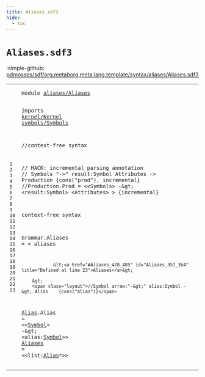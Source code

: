 ```yaml
---
title: Aliases.sdf3
hide:
  - toc
---
```


# `Aliases.sdf3`

:simple-github: [pdmosses/sdf/org.metaborg.meta.lang.template/syntax/aliases/Aliases.sdf3]

[pdmosses/sdf/org.metaborg.meta.lang.template/syntax/aliases/Aliases.sdf3]: https://github.com/pdmosses/sdf/blob/master/org.metaborg.meta.lang.template/syntax/aliases/Aliases.sdf3 "The source file on GitHub"

<div class="sdf3"><table class="highlighttable"><tbody><tr><td class="linenos"><div class="linenodiv"><pre><span></span>1
2
3
4
5
6
7
8
9
10
11
12
13
14
15
16
17
18
19
20
21
22
23
</pre></div></td>
<td class="code"><pre><code><span class="keyword">module</span> <a href="../../sdf2-core/Sdf2-Syntax.sdf3/#aliases/Aliases_336_351" id="aliases/Aliases_7_22" title="Referenced at ../../sdf2-core/Sdf2-Syntax.sdf3 line 15">aliases/Aliases</a>

<span class="keyword">imports</span> <a href="../../kernel/Kernel.sdf3/#kernel/Kernel_7_20" id="kernel/Kernel_32_45" title="Defined at ../../kernel/Kernel.sdf3 line 1">kernel/Kernel</a>
                <a href="../../symbols/Symbols.sdf3/#symbols/Symbols_7_22" id="symbols/Symbols_48_63" title="Defined at ../../symbols/Symbols.sdf3 line 1">symbols/Symbols</a>
  
<span class="layout">//context-free syntax </span>

<span class="layout">// HACK: incremental parsing annotation</span>
<span class="layout">// Symbols "-&gt;" result:Symbol Attributes -&gt; Production  {cons("prod"), incremental}</span>
<span class="layout">//Production.Prod = &lt;&lt;Symbols&gt; -\&gt; &lt;result:Symbol&gt; &lt;Attributes&gt; &gt; {incremental}</span>

         
<span class="keyword">context-free syntax</span>  

<span id="Grammar_322_329" title="Not referenced locally, nor via imports">Grammar</span>.<span class="cons_Constructor"><span id="Aliases_330_337" title="Not referenced locally, nor via imports">Aliases</span></span> = &lt;
        <span class="cons_String">aliases</span> 
        
                &lt;<a href="#Aliases_478_485" id="Aliases_357_364" title="Defined at line 23">Aliases</a>&gt;
                
        &gt;
        <span class="layout">//Symbol arrow:"-&gt;" alias:Symbol -&gt; Alias    {cons("alias")}</span>
<a href="#Alias_499_504" id="Alias_434_439" title="Referenced at line 23">Alias</a>.<span class="cons_Constructor"><span id="Alias_440_445" title="Not referenced locally, nor via imports">Alias</span></span> = &lt;&lt;<a href="../../symbols/Symbols.sdf3/#Symbol_71_77" id="Symbol_450_456" title="Defined at ../../symbols/Symbols.sdf3 line 7">Symbol</a>&gt; <span class="cons_String">-</span>\&gt; &lt;<span class="cons_Unquoted"><span id="alias_463_468" title="Not referenced locally, nor via imports">alias</span></span>:<a href="../../symbols/Symbols.sdf3/#Symbol_71_77" id="Symbol_469_475" title="Defined at ../../symbols/Symbols.sdf3 line 7">Symbol</a>&gt;&gt;
<a href="#Aliases_357_364" id="Aliases_478_485" title="Referenced at line 18">Aliases</a>     = &lt;&lt;<span class="cons_Unquoted"><span id="list_494_498" title="Not referenced locally, nor via imports">list</span></span>:<a href="#Alias_434_439" id="Alias_499_504" title="Defined at line 22">Alias</a>*&gt;&gt; 
</code></pre></td></tr></tbody></table></div>